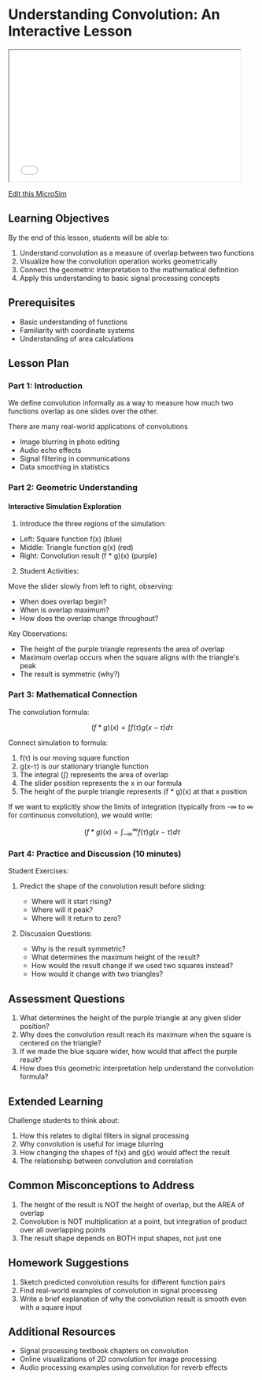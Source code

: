 # Understanding Convolution: An Interactive Lesson

<iframe src="main.html" width="470" height="267" noscroll="true" style="overflow: hidden;"></iframe>

[Edit this MicroSim](https://editor.p5js.org/dmccreary/sketches/zmX1mgsv3)

## Learning Objectives

By the end of this lesson, students will be able to:

1. Understand convolution as a measure of overlap between two functions
2. Visualize how the convolution operation works geometrically
3. Connect the geometric interpretation to the mathematical definition
4. Apply this understanding to basic signal processing concepts

## Prerequisites

- Basic understanding of functions
- Familiarity with coordinate systems
- Understanding of area calculations

## Lesson Plan

### Part 1: Introduction

We define convolution informally as a way to measure how much two functions overlap as one slides over the other.

There are many real-world applications of convolutions

- Image blurring in photo editing
- Audio echo effects
- Signal filtering in communications
- Data smoothing in statistics

### Part 2: Geometric Understanding

#### Interactive Simulation Exploration

1. Introduce the three regions of the simulation:

- Left: Square function f(x) (blue)
- Middle: Triangle function g(x) (red)
- Right: Convolution result (f * g)(x) (purple)

2. Student Activities:

Move the slider slowly from left to right, observing:

- When does overlap begin?
- When is overlap maximum?
- How does the overlap change throughout?

Key Observations:

- The height of the purple triangle represents the area of overlap
- Maximum overlap occurs when the square aligns with the triangle's peak
- The result is symmetric (why?)

### Part 3: Mathematical Connection

The convolution formula:

$$
(f * g)(x) = \int f(\tau)g(x-\tau)d\tau
$$

Connect simulation to formula:
1. f(τ) is our moving square function
2. g(x-τ) is our stationary triangle function
3. The integral (∫) represents the area of overlap
4. The slider position represents the x in our formula
5. The height of the purple triangle represents (f * g)(x) at that x position

If we want to explicitly show the limits of integration (typically from -∞ to ∞ for continuous convolution), we would write:

$$
(f * g)(x) = \int_{-\infty}^{\infty} f(\tau)g(x-\tau)d\tau
$$

### Part 4: Practice and Discussion (10 minutes)

Student Exercises:

1. Predict the shape of the convolution result before sliding:
   - Where will it start rising?
   - Where will it peak?
   - Where will it return to zero?

2. Discussion Questions:
   - Why is the result symmetric?
   - What determines the maximum height of the result?
   - How would the result change if we used two squares instead?
   - How would it change with two triangles?

## Assessment Questions

1. What determines the height of the purple triangle at any given slider position?
2. Why does the convolution result reach its maximum when the square is centered on the triangle?
3. If we made the blue square wider, how would that affect the purple result?
4. How does this geometric interpretation help understand the convolution formula?

## Extended Learning

Challenge students to think about:

1. How this relates to digital filters in signal processing
2. Why convolution is useful for image blurring
3. How changing the shapes of f(x) and g(x) would affect the result
4. The relationship between convolution and correlation

## Common Misconceptions to Address

1. The height of the result is NOT the height of overlap, but the AREA of overlap
2. Convolution is NOT multiplication at a point, but integration of product over all overlapping points
3. The result shape depends on BOTH input shapes, not just one

## Homework Suggestions

1. Sketch predicted convolution results for different function pairs
2. Find real-world examples of convolution in signal processing
3. Write a brief explanation of why the convolution result is smooth even with a square input

## Additional Resources

- Signal processing textbook chapters on convolution
- Online visualizations of 2D convolution for image processing
- Audio processing examples using convolution for reverb effects